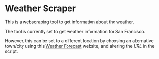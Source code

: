 # Weather Scraper
This is a webscraping tool to get information about the weather.

The tool is currently set to get weather information for San Francisco.

However, this can be set to a different location by choosing an alternative town/city using this [Weather Forecast](https://www.weather.gov/) website, and altering the *URL* in the script.
